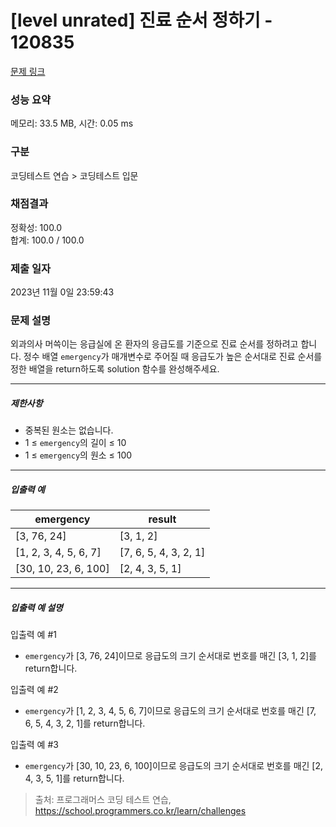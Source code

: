 # [level unrated] 진료 순서 정하기 - 120835 

[문제 링크](https://school.programmers.co.kr/learn/courses/30/lessons/120835) 

### 성능 요약

메모리: 33.5 MB, 시간: 0.05 ms

### 구분

코딩테스트 연습 > 코딩테스트 입문

### 채점결과

정확성: 100.0<br/>합계: 100.0 / 100.0

### 제출 일자

2023년 11월 0일 23:59:43

### 문제 설명

<p speechify-initial-font-family="Inter, NotoSansKR, &quot;Helvetica Neue&quot;, Helvetica, Arial, &quot;맑은 고딕&quot;, &quot;malgun gothic&quot;, 돋움, Dotum, sans-serif, &quot;Apple Color Emoji&quot;, &quot;Noto Color Emoji&quot;" speechify-initial-font-size="16px">외과의사 머쓱이는 응급실에 온 환자의 응급도를 기준으로 진료 순서를 정하려고 합니다. 정수 배열 <code speechify-initial-font-family="Hack, Menlo, Monaco, Consolas, &quot;Courier New&quot;, monospace, &quot;맑은 고딕&quot;, &quot;malgun gothic&quot;, 돋움, Dotum, sans-serif" speechify-initial-font-size="14px">emergency</code>가 매개변수로 주어질 때 응급도가 높은 순서대로 진료 순서를 정한 배열을 return하도록 solution 함수를 완성해주세요.</p>

<hr speechify-initial-font-family="Inter, NotoSansKR, &quot;Helvetica Neue&quot;, Helvetica, Arial, &quot;맑은 고딕&quot;, &quot;malgun gothic&quot;, 돋움, Dotum, sans-serif, &quot;Apple Color Emoji&quot;, &quot;Noto Color Emoji&quot;" speechify-initial-font-size="16px">

<h5 speechify-initial-font-family="Inter, NotoSansKR, &quot;Helvetica Neue&quot;, Helvetica, Arial, &quot;맑은 고딕&quot;, &quot;malgun gothic&quot;, 돋움, Dotum, sans-serif, &quot;Apple Color Emoji&quot;, &quot;Noto Color Emoji&quot;" speechify-initial-font-size="15px">제한사항</h5>

<ul speechify-initial-font-family="Inter, NotoSansKR, &quot;Helvetica Neue&quot;, Helvetica, Arial, &quot;맑은 고딕&quot;, &quot;malgun gothic&quot;, 돋움, Dotum, sans-serif, &quot;Apple Color Emoji&quot;, &quot;Noto Color Emoji&quot;" speechify-initial-font-size="16px">
<li speechify-initial-font-family="Inter, NotoSansKR, &quot;Helvetica Neue&quot;, Helvetica, Arial, &quot;맑은 고딕&quot;, &quot;malgun gothic&quot;, 돋움, Dotum, sans-serif, &quot;Apple Color Emoji&quot;, &quot;Noto Color Emoji&quot;" speechify-initial-font-size="16px">중복된 원소는 없습니다.</li>
<li speechify-initial-font-family="Inter, NotoSansKR, &quot;Helvetica Neue&quot;, Helvetica, Arial, &quot;맑은 고딕&quot;, &quot;malgun gothic&quot;, 돋움, Dotum, sans-serif, &quot;Apple Color Emoji&quot;, &quot;Noto Color Emoji&quot;" speechify-initial-font-size="16px">1 ≤ <code speechify-initial-font-family="Hack, Menlo, Monaco, Consolas, &quot;Courier New&quot;, monospace, &quot;맑은 고딕&quot;, &quot;malgun gothic&quot;, 돋움, Dotum, sans-serif" speechify-initial-font-size="14px">emergency</code>의 길이 ≤ 10</li>
<li speechify-initial-font-family="Inter, NotoSansKR, &quot;Helvetica Neue&quot;, Helvetica, Arial, &quot;맑은 고딕&quot;, &quot;malgun gothic&quot;, 돋움, Dotum, sans-serif, &quot;Apple Color Emoji&quot;, &quot;Noto Color Emoji&quot;" speechify-initial-font-size="16px">1 ≤ <code speechify-initial-font-family="Hack, Menlo, Monaco, Consolas, &quot;Courier New&quot;, monospace, &quot;맑은 고딕&quot;, &quot;malgun gothic&quot;, 돋움, Dotum, sans-serif" speechify-initial-font-size="14px">emergency</code>의 원소 ≤ 100</li>
</ul>

<hr speechify-initial-font-family="Inter, NotoSansKR, &quot;Helvetica Neue&quot;, Helvetica, Arial, &quot;맑은 고딕&quot;, &quot;malgun gothic&quot;, 돋움, Dotum, sans-serif, &quot;Apple Color Emoji&quot;, &quot;Noto Color Emoji&quot;" speechify-initial-font-size="16px">

<h5 speechify-initial-font-family="Inter, NotoSansKR, &quot;Helvetica Neue&quot;, Helvetica, Arial, &quot;맑은 고딕&quot;, &quot;malgun gothic&quot;, 돋움, Dotum, sans-serif, &quot;Apple Color Emoji&quot;, &quot;Noto Color Emoji&quot;" speechify-initial-font-size="15px">입출력 예</h5>
<table class="table" speechify-initial-font-family="Inter, NotoSansKR, &quot;Helvetica Neue&quot;, Helvetica, Arial, &quot;맑은 고딕&quot;, &quot;malgun gothic&quot;, 돋움, Dotum, sans-serif, &quot;Apple Color Emoji&quot;, &quot;Noto Color Emoji&quot;" speechify-initial-font-size="16px">
        <thead speechify-initial-font-family="Inter, NotoSansKR, &quot;Helvetica Neue&quot;, Helvetica, Arial, &quot;맑은 고딕&quot;, &quot;malgun gothic&quot;, 돋움, Dotum, sans-serif, &quot;Apple Color Emoji&quot;, &quot;Noto Color Emoji&quot;" speechify-initial-font-size="16px"><tr speechify-initial-font-family="Inter, NotoSansKR, &quot;Helvetica Neue&quot;, Helvetica, Arial, &quot;맑은 고딕&quot;, &quot;malgun gothic&quot;, 돋움, Dotum, sans-serif, &quot;Apple Color Emoji&quot;, &quot;Noto Color Emoji&quot;" speechify-initial-font-size="16px">
<th speechify-initial-font-family="Inter, NotoSansKR, &quot;Helvetica Neue&quot;, Helvetica, Arial, &quot;맑은 고딕&quot;, &quot;malgun gothic&quot;, 돋움, Dotum, sans-serif, &quot;Apple Color Emoji&quot;, &quot;Noto Color Emoji&quot;" speechify-initial-font-size="16px">emergency</th>
<th speechify-initial-font-family="Inter, NotoSansKR, &quot;Helvetica Neue&quot;, Helvetica, Arial, &quot;맑은 고딕&quot;, &quot;malgun gothic&quot;, 돋움, Dotum, sans-serif, &quot;Apple Color Emoji&quot;, &quot;Noto Color Emoji&quot;" speechify-initial-font-size="16px">result</th>
</tr>
</thead>
        <tbody speechify-initial-font-family="Inter, NotoSansKR, &quot;Helvetica Neue&quot;, Helvetica, Arial, &quot;맑은 고딕&quot;, &quot;malgun gothic&quot;, 돋움, Dotum, sans-serif, &quot;Apple Color Emoji&quot;, &quot;Noto Color Emoji&quot;" speechify-initial-font-size="16px"><tr speechify-initial-font-family="Inter, NotoSansKR, &quot;Helvetica Neue&quot;, Helvetica, Arial, &quot;맑은 고딕&quot;, &quot;malgun gothic&quot;, 돋움, Dotum, sans-serif, &quot;Apple Color Emoji&quot;, &quot;Noto Color Emoji&quot;" speechify-initial-font-size="16px">
<td speechify-initial-font-family="Inter, NotoSansKR, &quot;Helvetica Neue&quot;, Helvetica, Arial, &quot;맑은 고딕&quot;, &quot;malgun gothic&quot;, 돋움, Dotum, sans-serif, &quot;Apple Color Emoji&quot;, &quot;Noto Color Emoji&quot;" speechify-initial-font-size="16px">[3, 76, 24]</td>
<td speechify-initial-font-family="Inter, NotoSansKR, &quot;Helvetica Neue&quot;, Helvetica, Arial, &quot;맑은 고딕&quot;, &quot;malgun gothic&quot;, 돋움, Dotum, sans-serif, &quot;Apple Color Emoji&quot;, &quot;Noto Color Emoji&quot;" speechify-initial-font-size="16px">[3, 1, 2]</td>
</tr>
<tr speechify-initial-font-family="Inter, NotoSansKR, &quot;Helvetica Neue&quot;, Helvetica, Arial, &quot;맑은 고딕&quot;, &quot;malgun gothic&quot;, 돋움, Dotum, sans-serif, &quot;Apple Color Emoji&quot;, &quot;Noto Color Emoji&quot;" speechify-initial-font-size="16px">
<td speechify-initial-font-family="Inter, NotoSansKR, &quot;Helvetica Neue&quot;, Helvetica, Arial, &quot;맑은 고딕&quot;, &quot;malgun gothic&quot;, 돋움, Dotum, sans-serif, &quot;Apple Color Emoji&quot;, &quot;Noto Color Emoji&quot;" speechify-initial-font-size="16px">[1, 2, 3, 4, 5, 6, 7]</td>
<td speechify-initial-font-family="Inter, NotoSansKR, &quot;Helvetica Neue&quot;, Helvetica, Arial, &quot;맑은 고딕&quot;, &quot;malgun gothic&quot;, 돋움, Dotum, sans-serif, &quot;Apple Color Emoji&quot;, &quot;Noto Color Emoji&quot;" speechify-initial-font-size="16px">[7, 6, 5, 4, 3, 2, 1]</td>
</tr>
<tr speechify-initial-font-family="Inter, NotoSansKR, &quot;Helvetica Neue&quot;, Helvetica, Arial, &quot;맑은 고딕&quot;, &quot;malgun gothic&quot;, 돋움, Dotum, sans-serif, &quot;Apple Color Emoji&quot;, &quot;Noto Color Emoji&quot;" speechify-initial-font-size="16px">
<td speechify-initial-font-family="Inter, NotoSansKR, &quot;Helvetica Neue&quot;, Helvetica, Arial, &quot;맑은 고딕&quot;, &quot;malgun gothic&quot;, 돋움, Dotum, sans-serif, &quot;Apple Color Emoji&quot;, &quot;Noto Color Emoji&quot;" speechify-initial-font-size="16px">[30, 10, 23, 6, 100]</td>
<td speechify-initial-font-family="Inter, NotoSansKR, &quot;Helvetica Neue&quot;, Helvetica, Arial, &quot;맑은 고딕&quot;, &quot;malgun gothic&quot;, 돋움, Dotum, sans-serif, &quot;Apple Color Emoji&quot;, &quot;Noto Color Emoji&quot;" speechify-initial-font-size="16px">[2, 4, 3, 5, 1]</td>
</tr>
</tbody>
      </table>
<hr speechify-initial-font-family="Inter, NotoSansKR, &quot;Helvetica Neue&quot;, Helvetica, Arial, &quot;맑은 고딕&quot;, &quot;malgun gothic&quot;, 돋움, Dotum, sans-serif, &quot;Apple Color Emoji&quot;, &quot;Noto Color Emoji&quot;" speechify-initial-font-size="16px">

<h5 speechify-initial-font-family="Inter, NotoSansKR, &quot;Helvetica Neue&quot;, Helvetica, Arial, &quot;맑은 고딕&quot;, &quot;malgun gothic&quot;, 돋움, Dotum, sans-serif, &quot;Apple Color Emoji&quot;, &quot;Noto Color Emoji&quot;" speechify-initial-font-size="15px">입출력 예 설명</h5>

<p speechify-initial-font-family="Inter, NotoSansKR, &quot;Helvetica Neue&quot;, Helvetica, Arial, &quot;맑은 고딕&quot;, &quot;malgun gothic&quot;, 돋움, Dotum, sans-serif, &quot;Apple Color Emoji&quot;, &quot;Noto Color Emoji&quot;" speechify-initial-font-size="16px">입출력 예 #1</p>

<ul speechify-initial-font-family="Inter, NotoSansKR, &quot;Helvetica Neue&quot;, Helvetica, Arial, &quot;맑은 고딕&quot;, &quot;malgun gothic&quot;, 돋움, Dotum, sans-serif, &quot;Apple Color Emoji&quot;, &quot;Noto Color Emoji&quot;" speechify-initial-font-size="16px">
<li speechify-initial-font-family="Inter, NotoSansKR, &quot;Helvetica Neue&quot;, Helvetica, Arial, &quot;맑은 고딕&quot;, &quot;malgun gothic&quot;, 돋움, Dotum, sans-serif, &quot;Apple Color Emoji&quot;, &quot;Noto Color Emoji&quot;" speechify-initial-font-size="16px"><code speechify-initial-font-family="Hack, Menlo, Monaco, Consolas, &quot;Courier New&quot;, monospace, &quot;맑은 고딕&quot;, &quot;malgun gothic&quot;, 돋움, Dotum, sans-serif" speechify-initial-font-size="14px">emergency</code>가 [3, 76, 24]이므로 응급도의 크기 순서대로 번호를 매긴 [3, 1, 2]를 return합니다.</li>
</ul>

<p speechify-initial-font-family="Inter, NotoSansKR, &quot;Helvetica Neue&quot;, Helvetica, Arial, &quot;맑은 고딕&quot;, &quot;malgun gothic&quot;, 돋움, Dotum, sans-serif, &quot;Apple Color Emoji&quot;, &quot;Noto Color Emoji&quot;" speechify-initial-font-size="16px">입출력 예 #2</p>

<ul speechify-initial-font-family="Inter, NotoSansKR, &quot;Helvetica Neue&quot;, Helvetica, Arial, &quot;맑은 고딕&quot;, &quot;malgun gothic&quot;, 돋움, Dotum, sans-serif, &quot;Apple Color Emoji&quot;, &quot;Noto Color Emoji&quot;" speechify-initial-font-size="16px">
<li speechify-initial-font-family="Inter, NotoSansKR, &quot;Helvetica Neue&quot;, Helvetica, Arial, &quot;맑은 고딕&quot;, &quot;malgun gothic&quot;, 돋움, Dotum, sans-serif, &quot;Apple Color Emoji&quot;, &quot;Noto Color Emoji&quot;" speechify-initial-font-size="16px"><code speechify-initial-font-family="Hack, Menlo, Monaco, Consolas, &quot;Courier New&quot;, monospace, &quot;맑은 고딕&quot;, &quot;malgun gothic&quot;, 돋움, Dotum, sans-serif" speechify-initial-font-size="14px">emergency</code>가 [1, 2, 3, 4, 5, 6, 7]이므로 응급도의 크기 순서대로 번호를 매긴 [7, 6, 5, 4, 3, 2, 1]를 return합니다.</li>
</ul>

<p speechify-initial-font-family="Inter, NotoSansKR, &quot;Helvetica Neue&quot;, Helvetica, Arial, &quot;맑은 고딕&quot;, &quot;malgun gothic&quot;, 돋움, Dotum, sans-serif, &quot;Apple Color Emoji&quot;, &quot;Noto Color Emoji&quot;" speechify-initial-font-size="16px">입출력 예 #3</p>

<ul speechify-initial-font-family="Inter, NotoSansKR, &quot;Helvetica Neue&quot;, Helvetica, Arial, &quot;맑은 고딕&quot;, &quot;malgun gothic&quot;, 돋움, Dotum, sans-serif, &quot;Apple Color Emoji&quot;, &quot;Noto Color Emoji&quot;" speechify-initial-font-size="16px">
<li speechify-initial-font-family="Inter, NotoSansKR, &quot;Helvetica Neue&quot;, Helvetica, Arial, &quot;맑은 고딕&quot;, &quot;malgun gothic&quot;, 돋움, Dotum, sans-serif, &quot;Apple Color Emoji&quot;, &quot;Noto Color Emoji&quot;" speechify-initial-font-size="16px"><code speechify-initial-font-family="Hack, Menlo, Monaco, Consolas, &quot;Courier New&quot;, monospace, &quot;맑은 고딕&quot;, &quot;malgun gothic&quot;, 돋움, Dotum, sans-serif" speechify-initial-font-size="14px">emergency</code>가 [30, 10, 23, 6, 100]이므로 응급도의 크기 순서대로 번호를 매긴 [2, 4, 3, 5, 1]를 return합니다.</li>
</ul>


> 출처: 프로그래머스 코딩 테스트 연습, https://school.programmers.co.kr/learn/challenges